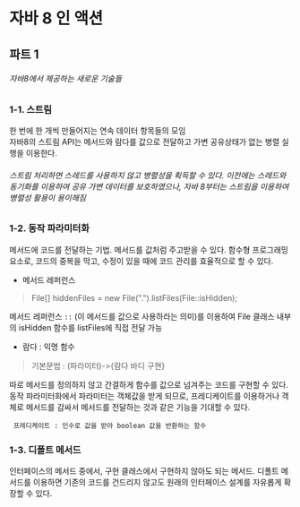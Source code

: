 # 자바 8 인 액션 
## 파트 1 
###### 자바8에서 제공하는 새로운 기술들
### 1-1. 스트림 
한 번에 한 개씩 만들어지는 연속 데이터 항목들의 모임   
자바8의 스트림 API는 메서드와 람다를 값으로 전달하고 가변 공유상태가 없는 병렬 실행을 이용한다.
###### 스트림 처리하면 스레드를 사용하지 않고 병렬성을 획득할 수 있다. 이전에는 스레드와 동기화를 이용하여 공유 가변 데이터를 보호하였으나, 자바 8부터는 스트림을 이용하여 병렬성 활용이 용이해짐
 
### 1-2. 동작 파라미터화 
메서드에 코드를 전달하는 기법. 메서드를 값처럼 주고받을 수 있다. 함수형 프로그래밍 요소로, 코드의 중복을 막고, 수정이 있을 때에 코드 관리를 효율적으로 할 수 있다. 
* 메서드 레퍼런스 
>File[] hiddenFiles = new File(".").listFiles(File::isHidden);  

메서드 레퍼런스 `::` (이 메서드를 값으로 사용하라는 의미)를 이용하여 File 클래스 내부의 isHidden 함수를 listFiles에 직접 전달 가능  

* 람다 : 익명 함수  
>기본문법 : (파라미터)->{람다 바디 구현}  

따로 메서드를 정의하지 않고 간결하게 함수를 값으로 넘겨주는 코드를 구현할 수 있다.    
   동작 파라미터화에서 파라미터는 객체값을 받게 되므로, 프레디케이트를 이용하거나 객체로 메서드를 감싸서 메서드를 전달하는 것과 같은 기능을 기대할 수 있다.
   
     프레디케이트 : 인수로 값을 받아 boolean 값을 반환하는 함수

### 1-3. 디폴트 메서드
인터페이스의 메서드 중에서, 구현 클래스에서 구현하지 않아도 되는 메서드. 디폴트 메서드를 이용하면 기존의 코드를 건드리지 않고도 원래의 인터페이스 설계를 자유롭게 확장할 수 있다.
    
    
    